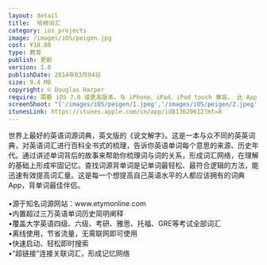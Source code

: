 ```yaml
---
layout: detail
title:  培根词汇
category: ios_projects
image: /images/iOS/peigen.jpg 
cost: ¥18.00
type: 教育
publish: 更新
version: 1.0
publishDate: 2014年03月04日
size: 9.4 MB
copyright: © Douglas Harper
require: 需要 iOS 7.0 或更高版本。与 iPhone、iPad、iPod touch 兼容。 此 App 已针对 iPhone 5 进行优化
screenShoot: "['/images/iOS/peigen/1.jpeg','/images/iOS/peigen/2.jpeg','/images/iOS/peigen/3.jpeg','/images/iOS/peigen/4.jpeg']"
itunesLink: https://itunes.apple.com/cn/app/id813629612?mt=8
---
```


<div>
	<p>世界上最好的英语词源词典，英文版的《说文解字》。这是一本与众不同的英英词典，对英语词汇进行百科全书式的梳理，告诉你英语单词每个意思的来源、历史年代。通过讲述单词背后的故事来帮助你梳理词与词的关系，形成词汇网络，在理解的基础上形成牢固记忆。查找词源背单词是记单词最轻松、最符合逻辑的方法，能迅速有效提高词汇量。这是每一个想提高自己英语水平的人都应该拥有的词典App，背单词最佳伴侣。 <br /><br />•源于知名词源网站：www.etymonline.com <br />•内置超过三万英语单词历史简明阐释 <br />•覆盖大学英语四级、六级、考研、雅思、托福、GRE等考试全部词汇 <br />•离线使用，节省流量，无需联网即可使用 <br />•快速启动、轻松即时搜索 <br />•“超链接”连接关联词汇，形成记忆网络 <br />
</div>